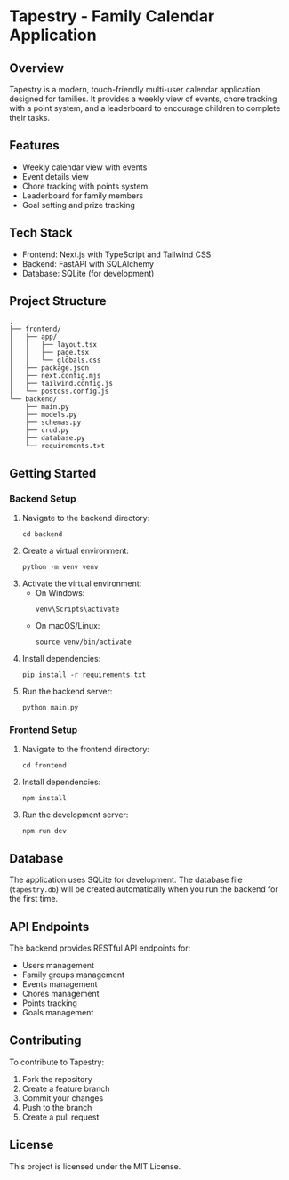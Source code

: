 # Tapestry - Family Calendar Application

## Overview
Tapestry is a modern, touch-friendly multi-user calendar application designed for families. It provides a weekly view of events, chore tracking with a point system, and a leaderboard to encourage children to complete their tasks.

## Features
- Weekly calendar view with events
- Event details view
- Chore tracking with points system
- Leaderboard for family members
- Goal setting and prize tracking

## Tech Stack
- Frontend: Next.js with TypeScript and Tailwind CSS
- Backend: FastAPI with SQLAlchemy
- Database: SQLite (for development)

## Project Structure
```
.
├── frontend/
│   ├── app/
│   │   ├── layout.tsx
│   │   ├── page.tsx
│   │   └── globals.css
│   ├── package.json
│   ├── next.config.mjs
│   ├── tailwind.config.js
│   └── postcss.config.js
└── backend/
    ├── main.py
    ├── models.py
    ├── schemas.py
    ├── crud.py
    ├── database.py
    └── requirements.txt
```

## Getting Started

### Backend Setup
1. Navigate to the backend directory:
   ```
   cd backend
   ```
2. Create a virtual environment:
   ```
   python -m venv venv
   ```
3. Activate the virtual environment:
   - On Windows:
     ```
     venv\Scripts\activate
     ```
   - On macOS/Linux:
     ```
     source venv/bin/activate
     ```
4. Install dependencies:
   ```
   pip install -r requirements.txt
   ```
5. Run the backend server:
   ```
   python main.py
   ```

### Frontend Setup
1. Navigate to the frontend directory:
   ```
   cd frontend
   ```
2. Install dependencies:
   ```
   npm install
   ```
3. Run the development server:
   ```
   npm run dev
   ```

## Database
The application uses SQLite for development. The database file (`tapestry.db`) will be created automatically when you run the backend for the first time.

## API Endpoints
The backend provides RESTful API endpoints for:
- Users management
- Family groups management
- Events management
- Chores management
- Points tracking
- Goals management

## Contributing
To contribute to Tapestry:
1. Fork the repository
2. Create a feature branch
3. Commit your changes
4. Push to the branch
5. Create a pull request

## License
This project is licensed under the MIT License.
